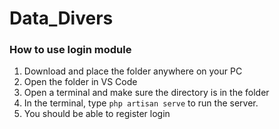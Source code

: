# Data_Divers

### How to use login module
 1. Download and place the folder anywhere on your PC
 2. Open the folder in VS Code
 3. Open a terminal and make sure the directory is in the folder 
 4. In the terminal, type ``php artisan serve`` to run the server.
 5. You should be able to register login